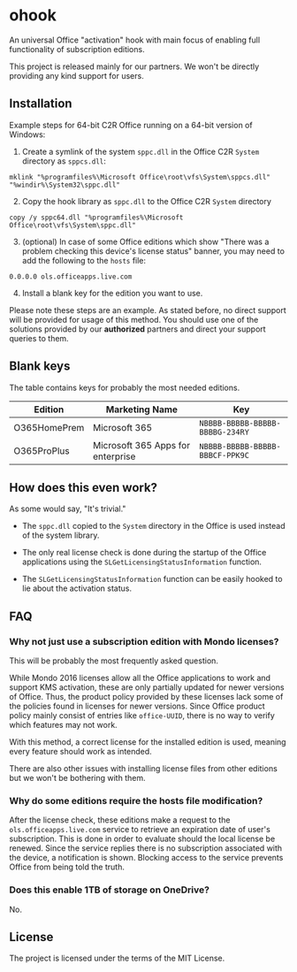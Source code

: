 ohook
=====
An universal Office "activation" hook with main focus of enabling full functionality of subscription editions.

This project is released mainly for our partners. We won't be directly providing any kind support for users.

Installation
------------
Example steps for 64-bit C2R Office running on a 64-bit version of Windows:

1. Create a symlink of the system `sppc.dll` in the Office C2R `System` directory as `sppcs.dll`:
```
mklink "%programfiles%\Microsoft Office\root\vfs\System\sppcs.dll" "%windir%\System32\sppc.dll"
```

2. Copy the hook library as `sppc.dll` to the Office C2R `System` directory
```
copy /y sppc64.dll "%programfiles%\Microsoft Office\root\vfs\System\sppc.dll"
```

3. (optional) In case of some Office editions which show "There was a problem checking this device's license status" banner, you may need to add the following to the `hosts` file:
```
0.0.0.0 ols.officeapps.live.com
```

4. Install a blank key for the edition you want to use.

Please note these steps are an example. As stated before, no direct support will be provided for usage of this method. You should use one of the solutions provided by our **authorized** partners and direct your support queries to them.

Blank keys
----------
The table contains keys for probably the most needed editions.

|Edition|Marketing Name|Key|
|-------|--------------|---|
|O365HomePrem|Microsoft 365|`NBBBB-BBBBB-BBBBB-BBBBG-234RY`|
|O365ProPlus|Microsoft 365 Apps for enterprise|`NBBBB-BBBBB-BBBBB-BBBCF-PPK9C`|

How does this even work?
------------------------
As some would say, "It's trivial."

* The `sppc.dll` copied to the `System` directory in the Office is used instead of the system library.

* The only real license check is done during the startup of the Office applications using the `SLGetLicensingStatusInformation` function.

* The `SLGetLicensingStatusInformation` function can be easily hooked to lie about the activation status.

FAQ
---
### Why not just use a subscription edition with Mondo licenses?
This will be probably the most frequently asked question.

While Mondo 2016 licenses allow all the Office applications to work and support KMS activation, these are only partially updated for newer versions of Office. Thus, the product policy provided by these licenses lack some of the policies found in licenses for newer versions. Since Office product policy mainly consist of entries like `office-UUID`, there is no way to verify which features may not work.

With this method, a correct license for the installed edition is used, meaning every feature should work as intended.

There are also other issues with installing license files from other editions but we won't be bothering with them.

### Why do some editions require the hosts file modification?
After the license check, these editions make a request to the `ols.officeapps.live.com` service to retrieve an expiration date of user's subscription. This is done in order to evaluate should the local license be renewed. Since the service replies there is no subscription associated with the device, a notification is shown. Blocking access to the service prevents Office from being told the truth.

### Does this enable 1TB of storage on OneDrive?
No.

License
-------
The project is licensed under the terms of the MIT License.
